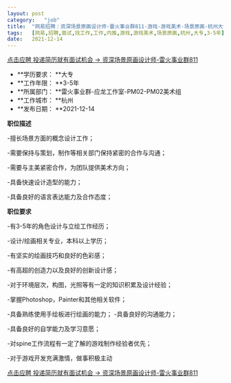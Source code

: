 ```yaml
---
layout:	post
category:	"job"
title:	"网易招聘：资深场景原画设计师-雷火事业群811-游戏-游戏美术-场景原画-杭州大专3-5年"
tags:	[网易,招聘,面试,找工作,工作,内推,游戏,游戏美术,场景原画,杭州,大专,3-5年]
date:	2021-12-14
---
```


[点击应聘 投递简历就有面试机会 ->  资深场景原画设计师-雷火事业群811](http://mobile.bole.netease.com/bole/boleDetail?id=20219&employeeId=346f03c3cda5f04c&key=all)



- **学历要求： **大专
- **工作年限： **3-5年
- **所属部门： **雷火事业群-应龙工作室-PM02-PM02美术组
- **工作城市： **杭州
- **发布日期： **2021-12-14



**职位描述**

-擅长场景方面的概念设计工作； 

-需要保持与策划，制作等相关部门保持紧密的合作与沟通； 

-需要与主美紧密合作，为团队提供美术方向； 

-具备快速设计造型的能力； 

-具备良好的语言表达能力及合作态度；



**职位要求**

-有3-5年的角色设计与立绘工作经历； 

-设计/绘画相关专业，本科以上学历； 

-有坚实的绘画技巧和良好的色彩感； 

-有高超的创造力以及良好的创新设计感； 

-对于环境层次，构图，光照等有一定的知识积累及设计经验； 

-掌握Photoshop，Painter和其他相关软件； 

-具备熟练使用手绘板进行绘画的能力； -具备良好的沟通能力； 

-具备良好的自学能力及学习意愿； 

-对spine工作流程有一定了解的游戏制作经验者优先； 

-对于游戏开发充满激情，做事积极主动



[点击应聘 投递简历就有面试机会 ->  资深场景原画设计师-雷火事业群811](http://mobile.bole.netease.com/bole/boleDetail?id=20219&employeeId=346f03c3cda5f04c&key=all)